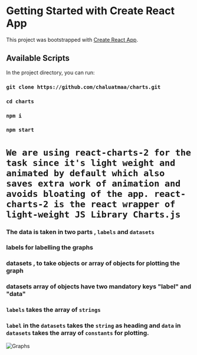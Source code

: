 # Getting Started with Create React App

This project was bootstrapped with [Create React App](https://github.com/facebook/create-react-app).

## Available Scripts

In the project directory, you can run:

### `git clone https://github.com/chaluatmaa/charts.git`
### `cd charts`
### `npm i`
### `npm start`

 # `We are using react-charts-2 for the task since it's light weight and animated by default which also saves extra work of animation and avoids bloating of the app. react-charts-2 is the react wrapper of light-weight JS Library Charts.js`

### The data is taken in two parts , `labels` and `datasets`
### labels for labelling the graphs
### datasets , to take objects or array of objects for plotting the graph
### datasets array of objects have two mandatory keys "label" and "data"
### `labels` takes the array of `strings`
### `label` in the `datasets` takes the `string` as heading and `data` in `datasets` takes the array of `constants` for plotting.

![Graphs](https://user-images.githubusercontent.com/22262666/123425341-a6ee7200-d5df-11eb-93d6-763a6ea23a69.png)
